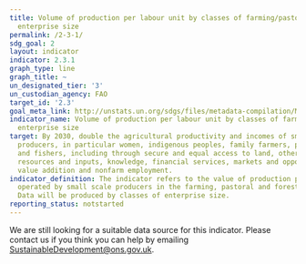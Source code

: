 ```yaml
---
title: Volume of production per labour unit by classes of farming/pastoral/forestry
  enterprise size
permalink: /2-3-1/
sdg_goal: 2
layout: indicator
indicator: 2.3.1
graph_type: line
graph_title: ~
un_designated_tier: '3'
un_custodian_agency: FAO
target_id: '2.3'
goal_meta_link: http://unstats.un.org/sdgs/files/metadata-compilation/Metadata-Goal-2.pdf
indicator_name: Volume of production per labour unit by classes of farming/pastoral/forestry
  enterprise size
target: By 2030, double the agricultural productivity and incomes of small-scale food
  producers, in particular women, indigenous peoples, family farmers, pastoralists
  and fishers, including through secure and equal access to land, other productive
  resources and inputs, knowledge, financial services, markets and opportunities for
  value addition and nonfarm employment.
indicator_definition: The indicator refers to the value of production per labour unit
  operated by small scale producers in the farming, pastoral and forestry sectors.
  Data will be produced by classes of enterprise size.
reporting_status: notstarted
---
```


We are still looking for a suitable data source for this indicator. Please contact us if you think you can help by emailing <a href="mailto:SustainableDevelopment@ons.gov.uk">SustainableDevelopment@ons.gov.uk</a>.


